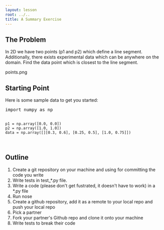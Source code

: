 ```yaml
---
layout: lesson
root: ../..
title: A Summary Exercise
---
```


## The Problem

In 2D we have two points (p1 and p2) which define a line segment. Additionally, there exists experimental data which can be anywhere on the domain. Find the data point which is closest to the line segment.

<img>points.png</img>


## Starting Point

Here is some sample data to get you started:

<div class="in">
<pre>import numpy as np

    p1 = np.array([0.0, 0.0])
    p2 = np.array([1.0, 1.0])
    data = np.array([][0.3, 0.6], [0.25, 0.5], [1.0, 0.75]])
</pre>
</div>



## Outline

1.  Create a git repository on your machine and using for committing the code you write
2.  Write tests in test_*.py file.
3.  Write a code (please don't get fustrated, it doesn't have to work) in a *.py file
4.  Run nose
5.  Create a github repository, add it as a remote to your local repo and push your local repo
6.  Pick a partner
7.  Fork your partner's Github repo and clone it onto your machine
8.  Write tests to break their code

